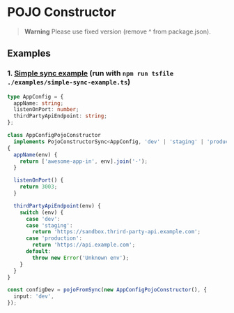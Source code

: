 # POJO Constructor

> **Warning**
> Please use fixed version (remove ^ from package.json).

## Examples

### 1. [Simple sync example](./examples/simple-sync-example.ts) (run with `npm run tsfile ./examples/simple-sync-example.ts`)

```ts
type AppConfig = {
  appName: string;
  listenOnPort: number;
  thirdPartyApiEndpoint: string;
};

class AppConfigPojoConstructor
  implements PojoConstructorSync<AppConfig, 'dev' | 'staging' | 'production'> 
{
  appName(env) {
    return ['awesome-app-in', env].join('-');
  }

  listenOnPort() {
    return 3003;
  }

  thirdPartyApiEndpoint(env) {
    switch (env) {
      case 'dev':
      case 'staging':
        return 'https://sandbox.thrird-party-api.example.com';
      case 'production':
        return 'https://api.example.com';
      default:
        throw new Error('Unknown env');
    }
  }
}

const configDev = pojoFromSync(new AppConfigPojoConstructor(), {
  input: 'dev',
});
```
